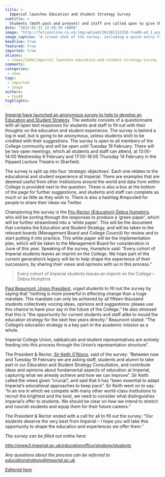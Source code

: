 ```yaml
---
title: >
  Imperial launches Education and Student Strategy Survey
subtitle: >
  Students (both past and present) and staff are called upon to give their views on the educational and student experience
date: "2013-01-31 22:50:39 +0000"
image: "http://felixonline.co.uk/img/upload/201301312250-tna08-ed_1.png"
image_caption: "A screen shot of the survey, including a quick entry from Felix..."
headline: true
featured: true
imported: true
aliases:
 - /news/3200/imperial-launches-education-and-student-strategy-survey
comments:
categories:
 - news
tags:
 - imported
 - image
authors:
 - tna08
highlights:
---
```


[Imperial have launched an anonymous survey to help to develop an Education and Student Strategy](http://www3.imperial.ac.uk/educationoffice/strategy/students). The website consists of a questionnaire with all open text responses for students and staff to fill out with their thoughts on the education and student experience. The survey is behind a log in wall, but is going to be anonymous, unless students wish to be credited with their suggestions. The survey is open to all members of the College community and will be open until Tuesday 19 February. There will be two open meetings, which all students and staff can attend, at 13:00-14:00 Wednesday 6 February and 17:00-18:00 Thursday 14 February in the Pippard Lecture Theatre in Sherfield.

The survey is split up into four ‘strategic objectives’. Each one relates to the educational and student experience at Imperial. There are examples that are deemed useful from other institutions around the world and data from within College is provided next to the question. These is also a box at the bottom of the page for further suggestions, and students and staff can complete as much or as little as they wish to. There is also a hashtag #impcoled for people to share their ideas via Twitter.

Championing the survey is the [Pro-Rector (Education) Debra Humphris](http://felixonline.co.uk/news/3126/a-long-term-strategist/), who will be sorting through the responses to produce a ‘green paper’, which will be further streamlined into a ‘white paper’. This will be the document that contains the Education and Student Strategy, and will be taken to the relevant boards (Management Board and College Council) for review and to start putting it into practice. This white paper will be the implementation plan, which will be taken to the Management Board for consideration in June of this year. Speaking of the survey, Humphris said: “Every cohort of Imperial students leaves an imprint on the College. We hope part of the current generation’s legacy will be to help shape the experience of their successors, by sharing their views and opinions with us in this process.”

> Every cohort of Imperial students leaves an imprint on the College – Debra Humphris

[Paul Beaumont, Union President](https://www.imperialcollegeunion.org/your-union/your-representatives/sabbatical-officers/paul-beaumont), urged students to fill out the survey by saying that “nothing is more powerful in effecting change than a huge mandate. This mandate can only be achieved by all fifteen thousand students collectively voicing ideas, opinions and suggestions: please use this chance to have your say in the future of the College.” He also stressed that this is “the opportunity for current students and staff alike to mould the education strategy for the next few years directly.” Beaumont stated: “The College’s education strategy is a key part in the academic mission as a whole.

Imperial College Union, sabbaticals and student representatives are actively feeding into this process through the Union’s representation structure”.

The President & Rector, [Sir Keith O’Nions](http://en.wikipedia.org/wiki/Keith_O'Nions), said of the survey: “Between now and Tuesday 19 February we are asking staff, students and alumni to take part in our Education and Student Strategy Consultation, and contribute ideas and opinions about fundamental aspects of education at Imperial, capturing what we already achieve and how we can improve”. Sir Keith called the views given “crucial”, and said that it has “been essential to adapt Imperial’s educational approaches to keep pace”. Sir Keith went on to say: “In an era in which we compete with many other world-class institutions to recruit the brightest and the best, we need to consider what distinguishes Imperial’s offer to students. We should be clear on how we intend to stretch and nourish students and equip them for their future careers.”

The President & Rector ended with a call for all to fill out the survey: “Our students deserve the very best from Imperial – I hope you will take this opportunity to shape the education and experiences we offer them.”

_The survey can be filled out online here:_

_<http://www3.imperial.ac.uk/educationoffice/strategy/students>_

_Any questions about the process can be referred to[ educationstrategy@imperial.ac.uk](mailto:educationstrategy@imperial.ac.uk)_

_[Editorial here](http://felixonline.co.uk/comment/3252/love-your-surveys/)_
